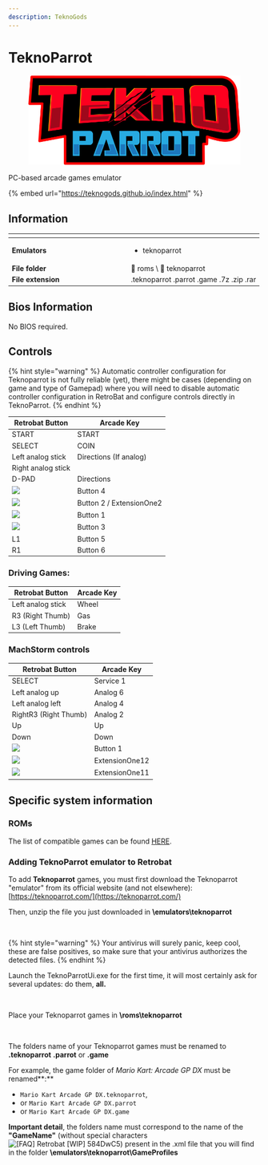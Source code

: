 ```yaml
---
description: TeknoGods
---
```


# TeknoParrot

<div align="left">

<figure><img src="https://raw.githubusercontent.com/fabricecaruso/es-theme-carbon/52ff37c9e265587d006945a2ba695b5a962b3a3d/art/logos/teknoparrot.svg" alt=""><figcaption></figcaption></figure>

</div>

PC-based arcade games emulator

{% embed url="https://teknogods.github.io/index.html" %}

## Information

<table data-header-hidden><thead><tr><th width="224"></th><th></th></tr></thead><tbody><tr><td><strong>Emulators</strong></td><td><ul><li>teknoparrot</li></ul></td></tr><tr><td><strong>File folder</strong></td><td><span data-gb-custom-inline data-tag="emoji" data-code="1f4c2">📂</span> roms \ <span data-gb-custom-inline data-tag="emoji" data-code="1f4c2">📂</span> teknoparrot</td></tr><tr><td><strong>File extension</strong></td><td>.teknoparrot .parrot .game .7z .zip .rar</td></tr></tbody></table>

## Bios Information

No BIOS required.

## Controls

{% hint style="warning" %}
Automatic controller configuration for Teknoparrot is not fully reliable (yet), there might be cases (depending on game and type of Gamepad) where you will need to disable automatic controller configuration in RetroBat and configure controls directly in TeknoParrot.
{% endhint %}

| Retrobat Button                                      | Arcade Key               |
| ---------------------------------------------------- | ------------------------ |
| START                                                | START                    |
| SELECT                                               | COIN                     |
| Left analog stick                                    | Directions (If analog)   |
| Right analog stick                                   |                          |
| D-PAD                                                | Directions               |
| ![](<../../../../en/.gitbook/assets/image (45).png>) | Button 4                 |
| ![](<../../../../en/.gitbook/assets/image (27).png>) | Button 2 / ExtensionOne2 |
| ![](<../../../../en/.gitbook/assets/image (13).png>) | Button 1                 |
| ![](<../../../../en/.gitbook/assets/image (47).png>) | Button 3                 |
| L1                                                   | Button 5                 |
| R1                                                   | Button 6                 |

### Driving Games:

| Retrobat Button   | Arcade Key |
| ----------------- | ---------- |
| Left analog stick | Wheel      |
| R3 (Right Thumb)  | Gas        |
| L3 (Left Thumb)   | Brake      |

### MachStorm controls

| Retrobat Button                                      | Arcade Key     |
| ---------------------------------------------------- | -------------- |
| SELECT                                               | Service 1      |
| Left analog up                                       | Analog 6       |
| Left analog left                                     | Analog 4       |
| RightR3 (Right Thumb)                                | Analog 2       |
| Up                                                   | Up             |
| Down                                                 | Down           |
| ![](<../../../../en/.gitbook/assets/image (13).png>) | Button 1       |
| ![](<../../../../en/.gitbook/assets/image (27).png>) | ExtensionOne12 |
| ![](<../../../../en/.gitbook/assets/image (47).png>) | ExtensionOne11 |

## Specific system information

### ROMs

The list of compatible games can be found [HERE](https://teknogods.github.io/compatibility.html).

### Adding TeknoParrot emulator to Retrobat

To add **Teknoparrot** games, you must first download the Teknoparrot "emulator" from its official website (and not elsewhere): [https://teknoparrot.com/](https://teknoparrot.com/)

Then, unzip the file you just downloaded in **\emulators\teknoparrot**

<div align="left">

<figure><img src="https://i.imgur.com/fAk6RTy.png" alt=""><figcaption></figcaption></figure>

</div>

{% hint style="warning" %}
Your antivirus will surely panic, keep cool, these are false positives, so make sure that your antivirus authorizes the detected files.
{% endhint %}

Launch the TeknoParrotUi.exe for the first time, it will most certainly ask for several updates: do them, **all.**

<div align="left">

<figure><img src="https://i.imgur.com/liUVclK.png" alt=""><figcaption></figcaption></figure>

</div>

Place your Teknoparrot games in **\roms\teknoparrot**

<div align="left">

<figure><img src="https://i.imgur.com/rjJ3XuI.png" alt=""><figcaption></figcaption></figure>

</div>

The folders name of your Teknoparrot games must be renamed to **.teknoparrot** **.parrot** or **.game**

For example, the game folder of _Mario Kart: Arcade GP DX_ must be renamed\*\*:\*\*

* `Mario Kart Arcade GP DX.teknoparrot`,
* or `Mario Kart Arcade GP DX.parrot`
* or `Mario Kart Arcade GP DX.game`

**Important detail**, the folders name must correspond to the name of the **"GameName"** (without special characters ![\[FAQ\] Retrobat \[WIP\] 584DwC5](https://i.imgur.com/584DwC5.png)) present in the .xml file that you will find in the folder **\emulators\teknoparrot\GameProfiles**

<div align="left">

<figure><img src="https://i.imgur.com/wKid67O.png" alt=""><figcaption></figcaption></figure>

</div>
